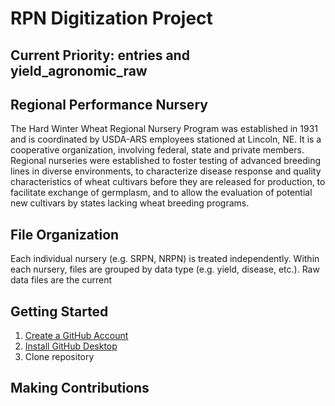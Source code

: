 # RPN Digitization Project

## Current Priority: entries and yield_agronomic_raw

## Regional Performance Nursery
The Hard Winter Wheat Regional Nursery Program was established in 1931 and is coordinated by USDA-ARS employees stationed at Lincoln, NE. It is a cooperative organization, involving federal, state and private members. Regional nurseries were established to foster testing of advanced breeding lines in diverse environments, to characterize disease response and quality characteristics of wheat cultivars before they are released for production, to facilitate exchange of germplasm, and to allow the evaluation of potential new cultivars by states lacking wheat breeding programs.

## File Organization
Each individual nursery (e.g. SRPN, NRPN) is treated independently. Within each nursery, files are grouped by data type (e.g. yield, disease, etc.). Raw data files are the current 

## Getting Started
1. [Create a GitHub Account](https://github.com/join)
1. [Install GitHub Desktop](https://desktop.github.com/)
1. Clone repository

## Making Contributions
